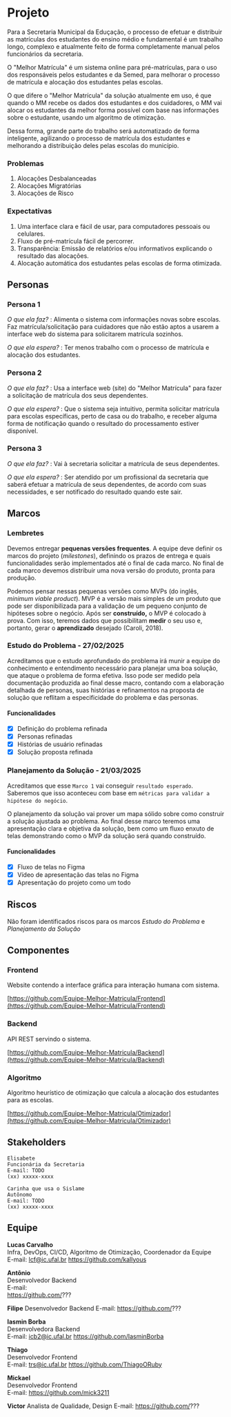 # Projeto

Para a Secretaria Municipal da Eduçação, o processo de efetuar e distribuir as matrículas dos estudantes do ensino médio e fundamental é um trabalho longo, complexo e atualmente feito de forma completamente manual pelos funcionários da secretaria.

O "Melhor Matrícula" é um sistema online para pré-matrículas, para o uso dos responsáveis pelos estudantes e da Semed, para melhorar o processo de matrícula e alocação dos estudantes pelas escolas.

O que difere o "Melhor Matrícula" da solução atualmente em uso, é que quando o MM recebe os dados dos estudantes e dos cuidadores, o MM vai alocar os estudantes da melhor forma possível com base nas informações sobre o estudante, usando um algoritmo de otimização.

Dessa forma, grande parte do trabalho será automatizado de forma inteligente, agilizando o processo de matrícula dos estudantes e melhorando a distribuição deles pelas escolas do município.

### Problemas

1) Alocações Desbalanceadas
2) Alocações Migratórias
3) Alocações de Risco

### Expectativas

1) Uma interface clara e fácil de usar, para computadores pessoais ou celulares.
2) Fluxo de pré-matrícula fácil de percorrer.
3) Transparência: Emissão de relatórios e/ou informativos explicando o resultado das alocações.
4) Alocação automática dos estudantes pelas escolas de forma otimizada.

## Personas

### Persona 1

*O que ela faz?* : Alimenta o sistema com informações novas sobre escolas. Faz matrícula/solicitação para cuidadores que não estão aptos a usarem a interface web do sistema para solicitarem matrícula sozinhos.

*O que ela espera?* : Ter menos trabalho com o processo de matrícula e alocação dos estudantes.

### Persona 2

*O que ela faz?* : Usa a interface web (site) do "Melhor Matrícula" para fazer a solicitação de matrícula dos seus dependentes.

*O que ela espera?* : Que o sistema seja intuitivo, permita solicitar matrícula para escolas específicas, perto de casa ou do trabalho, e receber alguma forma de notificação quando o resultado do processamento estiver disponível.

### Persona 3

*O que ela faz?* : Vai à secretaria solicitar a matrícula de seus dependentes.

*O que ela espera?* : Ser atendido por um profissional da secretaria que saberá efetuar a matrícula de seus dependentes, de acordo com suas necessidades, e ser notificado do resultado quando este sair.

## Marcos

### Lembretes

Devemos entregar **pequenas versões frequentes**. A equipe deve definir os marcos do projeto (*milestones*), definindo os prazos de entrega e quais funcionalidades serão implementados até o final de cada marco. No final de cada marco devemos distribuir uma nova versão do produto, pronta para produção.

Podemos pensar nessas pequenas versões como MVPs (do inglês, *minimum viable product*). MVP é a versão mais simples de um produto que pode ser disponibilizada para a validação de um pequeno conjunto de hipóteses sobre o negócio. Após ser **construído,** o MVP é colocado à prova. Com isso, teremos dados que possibilitam **medir** o seu uso e, portanto, gerar o **aprendizado** desejado (Caroli, 2018).

### Estudo do Problema - 27/02/2025

Acreditamos que o estudo aprofundado do problema irá munir a equipe do conhecimento e entendimento necessário para planejar uma boa solução, que ataque o problema de forma efetiva. Isso pode ser medido pela documentação produzida ao final desse macro, contando com a elaboração detalhada de personas, suas histórias e refinamentos na proposta de solução que reflitam a especificidade do problema e das personas.

#### Funcionalidades

- [x] Definição do problema refinada
- [x] Personas refinadas
- [x] Histórias de usuário refinadas
- [x] Solução proposta refinada

### Planejamento da Solução - 21/03/2025

Acreditamos que esse `Marco 1` vai conseguir `resultado esperado`. Saberemos que isso aconteceu com base em `métricas para validar a hipótese do negócio`.

O planejamento da solução vai prover um mapa sólido sobre como construir a solução ajustada ao problema. Ao final desse marco teremos uma apresentação clara e objetiva da solução, bem como um fluxo enxuto de telas demonstrando como o MVP da solução será quando construído.

#### Funcionalidades

- [x] Fluxo de telas no Figma
- [x] Vídeo de apresentação das telas no Figma
- [x] Apresentação do projeto como um todo

## Riscos

Não foram identificados riscos para os marcos _Estudo do Problema_ e _Planejamento da Solução_

## Componentes

### Frontend

Website contendo a interface gráfica para interação humana com sistema.

[https://github.com/Equipe-Melhor-Matricula/Frontend](https://github.com/Equipe-Melhor-Matricula/Frontend)

### Backend

API REST servindo o sistema.

[https://github.com/Equipe-Melhor-Matricula/Backend](https://github.com/Equipe-Melhor-Matricula/Backend)


### Algoritmo

Algoritmo heurístico de otimização que calcula a alocação dos estudantes para as escolas.

[https://github.com/Equipe-Melhor-Matricula/Otimizador](https://github.com/Equipe-Melhor-Matricula/Otimizador)

## Stakeholders

```
Elisabete
Funcionária da Secretaria
E-mail: TODO
(xx) xxxxx-xxxx

Carinha que usa o Sislame  
Autônomo
E-mail: TODO
(xx) xxxxx-xxxx
```

## Equipe

**Lucas Carvalho**  
Infra, DevOps, CI/CD, Algoritmo de Otimização, Coordenador da Equipe  
E-mail:  lcf@ic.ufal.br
https://github.com/kallyous

**Antônio**  
Desenvolvedor Backend  
E-mail:  
https://github.com/???

**Filipe**
Desenvolvedor Backend
E-mail:
https://github.com/???

**Iasmin Borba**  
Desenvolvedora Backend  
E-mail:  icb2@ic.ufal.br
https://github.com/IasminBorba

**Thiago**  
Desenvolvedor Frontend  
E-mail: trs@ic.ufal.br
https://github.com/ThiagoORuby

**Mickael**  
Desenvolvedor Frontend  
E-mail: 
https://github.com/mick3211  

**Victor**
Analista de Qualidade, Design
E-mail:
https://github.com/???
